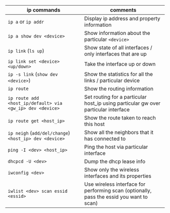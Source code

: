 | **ip commands**                                           | **comments**                                                                       |
|-----------------------------------------------------------|------------------------------------------------------------------------------------|
| `ip a` or `ip addr`                                       | Display ip address and property information                                        |
| `ip a show dev <device>`                                  | Show information about the particular `<device>`                                   |
| `ip link` (`ls up`)                                       | Show state of all interfaces / only interfaces that are up                         |
| `ip link set <device> <up/down>`                          | Take the interface up or down                                                      |
| `ip -s link` (`show dev <device>`)                        | Show the statistics for all the links / particular device                          |
| `ip route`                                                | Show the routing information                                                       |
| `ip route add <host_ip/default> via <gw_ip> dev <device>` | Set routing for a particular host_ip using particular gw over particular interface |
| `ip route get <host_ip>`                                  | Show the route taken to reach this host                                            |
| `ip neigh` (`add/del/change`) `<host_ip> dev <device>`    | Show all the neighbors that it has connected to                                    |
| `ping -I <dev> <host_ip>`                                 | Ping the host via particular interface                                             |
| `dhcpcd -U <dev>`                                         | Dump the dhcp lease info                                                                                   |
| `iwconfig <dev>`                                          | Show only the wireless interfaces and its properties                                                       |
| `iwlist <dev> scan essid <essid>`                         | Use wireless interface for performing scan (optionally, pass the essid you want to scan)                   |

